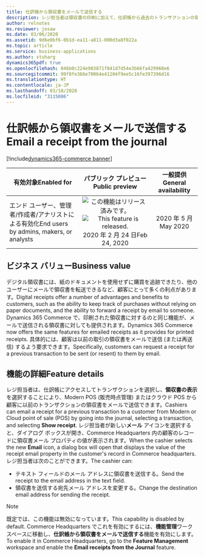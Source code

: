 ```yaml
---
title: 仕訳帳から領収書をメールで送信する
description: レジ担当者は領収書の印刷に加えて、仕訳帳から過去のトランザクションの領収書をメールで送信できるようになります。
author: relnotes
ms.reviewer: josaw
ms.date: 03/06/2020
ms.assetid: 9d6e0bf6-0b1d-ea11-a811-000d3a8f022a
ms.topic: article
ms.service: business-applications
ms.author: stuharg
dynamics365pdf: true
ms.openlocfilehash: 046b0c224e903871f841d7d54e3b66fa429960e6
ms.sourcegitcommit: 99f8fe366e70064e41204f9ee5c16fe397396d16
ms.translationtype: HT
ms.contentlocale: ja-JP
ms.lasthandoff: 03/10/2020
ms.locfileid: "3115086"
---
```

# <a name="email-a-receipt-from-the-journal"></a><span data-ttu-id="a56bd-103">仕訳帳から領収書をメールで送信する</span><span class="sxs-lookup"><span data-stu-id="a56bd-103">Email a receipt from the journal</span></span>
[!include[dynamics365-commerce banner](../includes/dynamics365-commerce.md)]

| <span data-ttu-id="a56bd-104">有効対象</span><span class="sxs-lookup"><span data-stu-id="a56bd-104">Enabled for</span></span>    |  <span data-ttu-id="a56bd-105">パブリック プレビュー</span><span class="sxs-lookup"><span data-stu-id="a56bd-105">Public preview</span></span> | <span data-ttu-id="a56bd-106">一般提供</span><span class="sxs-lookup"><span data-stu-id="a56bd-106">General availability</span></span> | 
| ---------- | :----------: |:----------: |
|<span data-ttu-id="a56bd-107">エンド ユーザー、管理者/作成者/アナリストによる有効化</span><span class="sxs-lookup"><span data-stu-id="a56bd-107">End users by admins, makers, or analysts</span></span>|<span data-ttu-id="a56bd-108">![この機能はリリース済みです。](/dynamics365-release-plan/media/green-checkmark.png "この機能はリリース済みです。")</span><span class="sxs-lookup"><span data-stu-id="a56bd-108">![This feature is released.](/dynamics365-release-plan/media/green-checkmark.png "This feature is released.")</span></span> <span data-ttu-id="a56bd-109">2020 年 2 月 24 日</span><span class="sxs-lookup"><span data-stu-id="a56bd-109">Feb 24, 2020</span></span>| <span data-ttu-id="a56bd-110">2020 年 5 月</span><span class="sxs-lookup"><span data-stu-id="a56bd-110">May 2020</span></span>|


## <a name="business-value"></a><span data-ttu-id="a56bd-111">ビジネス バリュー</span><span class="sxs-lookup"><span data-stu-id="a56bd-111">Business value</span></span>
<!-- bv start -->
<span data-ttu-id="a56bd-112">デジタル領収書には、紙のドキュメントを使用せずに購買を追跡できたり、他のユーザーにメールで領収書を転送できるなど、顧客にとって多くの利点があります。</span><span class="sxs-lookup"><span data-stu-id="a56bd-112">Digital receipts offer a number of advantages and benefits to customers, such as the ability to keep track of purchases without relying on paper documents, and the ability to forward a receipt by email to someone.</span></span> <span data-ttu-id="a56bd-113">Dynamics 365 Commerce で、印刷された領収書に対するのと同じ機能が、メールで送信される領収書に対しても提供されます。</span><span class="sxs-lookup"><span data-stu-id="a56bd-113">Dynamics 365 Commerce now offers the same features for emailed receipts as it provides for printed receipts.</span></span> <span data-ttu-id="a56bd-114">具体的には、顧客は以前の取引の領収書をメールで送信 (または再送信) するよう要求できます。</span><span class="sxs-lookup"><span data-stu-id="a56bd-114">Specifically, customers can request a receipt for a previous transaction to be sent (or resent) to them by email.</span></span>
<!-- bv end -->



## <a name="feature-details"></a><span data-ttu-id="a56bd-115">機能の詳細</span><span class="sxs-lookup"><span data-stu-id="a56bd-115">Feature details</span></span>
<!--feature detail start -->
<span data-ttu-id="a56bd-116">レジ担当者は、仕訳帳にアクセスしてトランザクションを選択し、**領収書の表示**を選択することにより、Modern POS (販売時点管理) またはクラウド POS から顧客に以前のトランザクションの領収書をメールで送信できます。</span><span class="sxs-lookup"><span data-stu-id="a56bd-116">Cashiers can email a receipt for a previous transaction to a customer from Modern or Cloud point of sale (POS) by going into the journal, selecting a transaction, and selecting **Show receipt**.</span></span> <span data-ttu-id="a56bd-117">レジ担当者が新しい**メール** アイコンを選択すると、ダイアログ ボックスが開き、Commerce Headquarters 内の顧客のレコードに領収書メール プロパティの値が表示されます。</span><span class="sxs-lookup"><span data-stu-id="a56bd-117">When the cashier selects the new **Email** icon, a dialog box will open that displays the value of the receipt email property in the customer's record in Commerce headquarters.</span></span> <span data-ttu-id="a56bd-118">レジ担当者は次のことができます。</span><span class="sxs-lookup"><span data-stu-id="a56bd-118">The cashier can:</span></span>

- <span data-ttu-id="a56bd-119">テキスト フィールドのメール アドレスに領収書を送信する。</span><span class="sxs-lookup"><span data-stu-id="a56bd-119">Send the receipt to the email address in the text field.</span></span>
- <span data-ttu-id="a56bd-120">領収書を送信する宛先メール アドレスを変更する。</span><span class="sxs-lookup"><span data-stu-id="a56bd-120">Change the destination email address for sending the receipt.</span></span>

> [!NOTE]
> <span data-ttu-id="a56bd-121">既定では、この機能は無効になっています。</span><span class="sxs-lookup"><span data-stu-id="a56bd-121">This capability is disabled by default.</span></span> <span data-ttu-id="a56bd-122">Commerce Headquarters でこれを有効にするには、**機能管理**ワークスペースに移動し、**仕訳帳から領収書をメールで送信する**機能を有効にします。</span><span class="sxs-lookup"><span data-stu-id="a56bd-122">To enable it in Commerce Headquarters, go to the **Feature Management** workspace and enable the **Email receipts from the Journal** feature.</span></span> 
<!--feature detail end -->










